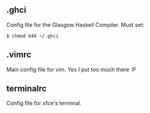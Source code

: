 .ghci
-----
Config file for the Glasgow Haskell Compiler. Must set:

	$ chmod 644 ~/.ghci

.vimrc
------
Main config file for vim. Yes I put too much there :P

terminalrc
----------
Config file for xfce's terminal.

